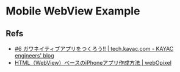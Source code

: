 # Mobile WebView Example

## Refs

- [#6 ガワネイティブアプリをつくろう!! | tech.kayac.com - KAYAC engineers' blog](http://tech.kayac.com/archive/6.html)
- [HTML（WebView）ベースのiPhoneアプリ作成方法 | webOpixel](http://www.webopixel.net/ios/984.html)
